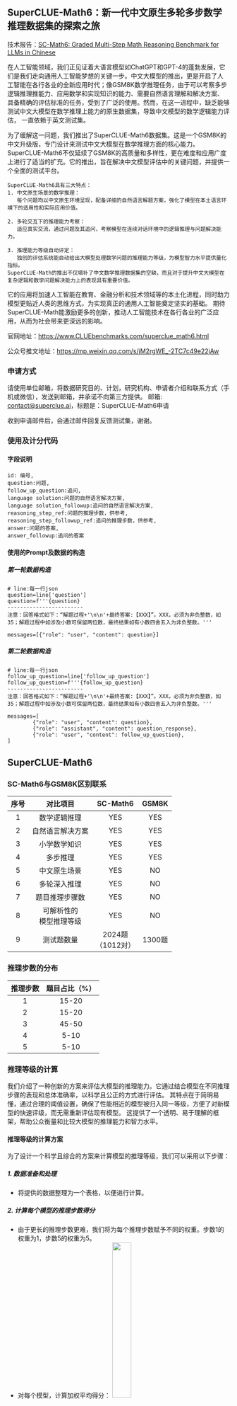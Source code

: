 ## SuperCLUE-Math6：新一代中文原生多轮多步数学推理数据集的探索之旅

技术报告：<a href='https://arxiv.org/abs/2401.11819'>SC-Math6: Graded Multi-Step Math Reasoning Benchmark for LLMs in Chinese</a>

在人工智能领域，我们正见证着大语言模型如ChatGPT和GPT-4的蓬勃发展，它们是我们走向通用人工智能梦想的关键一步。中文大模型的推出，更是开启了人
工智能在各行各业的全新应用时代；像GSM8K数学推理任务，由于可以考察多步逻辑推理推能力、应用数学和实现知识的能力、需要自然语言理解和解决方案、
具备精确的评估标准的任务，受到了广泛的使用。然而，在这一进程中，缺乏能够测试中文大模型在数学推理上能力的原生数据集，导致中文模型的数学逻辑能力评估，
一直依赖于英文测试集。

为了缓解这一问题，我们推出了SuperCLUE-Math6数据集。这是一个GSM8K的中文升级版，专门设计来测试中文大模型在数学推理方面的核心能力。
SuperCLUE-Math6不仅延续了GSM8K的高质量和多样性，更在难度和应用广度上进行了适当的扩充。它的推出，旨在解决中文模型评估中的关键问题，并提供一个全面的测试平台。

    SuperCLUE-Math6具有三大特点：
    1. 中文原生场景的数学推理：
       每个问题均以中文原生环境呈现，配备详细的自然语言解题方案，强化了模型在本土语言环境下的适用性和实际应用价值。
       
    2. 多轮交互下的推理能力考察：
       适应真实交流，通过问题及其追问，考察模型在连续对话环境中的逻辑推理与问题解决能力。
       
    3. 推理能力等级自动评定：
       独创的评估系统能自动给出大模型处理数学问题的推理能力等级，为模型智力水平提供量化指标。
    SuperCLUE-Math的推出不仅填补了中文数学推理数据集的空缺，而且对于提升中文大模型在复杂逻辑和数学问题解决能力上的表现具有重要价值。
    
它的应用将加速人工智能在教育、金融分析和技术领域等的本土化进程，同时助力模型更贴近人类的思维方式，为实现真正的通用人工智能奠定坚实的基础。
期待SuperCLUE-Math能激励更多的创新，推动人工智能技术在各行各业的广泛应用，从而为社会带来更深远的影响。

官网地址：<a href='https://www.CLUEbenchmarks.com/superclue_math6.html'>https://www.CLUEbenchmarks.com/superclue_math6.html</a>

公众号推文地址：<a href="https://mp.weixin.qq.com/s/jM2rgWE_-2TC7c49e22jAw">https://mp.weixin.qq.com/s/jM2rgWE_-2TC7c49e22jAw</a>


### 申请方式

请使用单位邮箱，将数据研究目的、计划，研究机构、申请者介绍和联系方式（手机或微信），发送到邮箱，并承诺不向第三方提供。
邮箱: contact@superclue.ai，标题是：SuperCLUE-Math6申请

收到申请邮件后，会通过邮件回复反馈测试集，谢谢。

### 使用及计分代码

####  字段说明
    id: 编号,
    question:问题,
    follow_up_question:追问,
    language solution:问题的自然语言解决方案,
    language solution_followup:追问的自然语言解决方案,
    reasoning_step_ref:问题的推理步数，供参考,
    reasoning_step_followup_ref:追问的推理步数，供参考,
    answer:问题的答案,
    answer_followup:追问的答案

#### 使用的Prompt及数据的构造

##### 第一轮数据构造
    # line:每一行json
    question=line['question']
    question=f'''{question}
    ------------------------
    注意：回答格式如下：“解题过程+'\n\n'+最终答案:【XXX】”。XXX，必须为非负整数，如35；解题过程中如涉及小数可保留两位数，最终结果如有小数四舍五入为非负整数。'''
    
    messages=[{"role": "user", "content": question}]


##### 第二轮数据构造 
    # line:每一行json
    follow_up_question=line['follow_up_question']
    follow_up_question=f'''{follow_up_question}
    ------------------------
    注意：回答格式如下：“解题过程+'\n\n'+最终答案:【XXX】”。XXX，必须为非负整数，如35；解题过程中如涉及小数可保留两位数，最终结果如有小数四舍五入为非负整数。'''
    
    messages=[
            {"role": "user", "content": question},
            {"role": "assistant", "content": question_response},
            {"role": "user", "content": follow_up_question},
    ]


## SuperCLUE-Math6

### SC-Math6与GSM8K区别联系

| 序号 | 对比项目                       | SC-Math6 | GSM8K |
|:----:|:------------------------------:|:---------------:|:-----:|
|  1   | 数学逻辑推理                   |       YES       |  YES  |
|  2   | 自然语言解决方案               |       YES       |  YES  |
|  3   | 小学数学知识                   |       YES       |  YES  |
|  4   | 多步推理                       |       YES       |  YES  |
|  5   | 中文原生场景                   |       YES       |   NO  |
|  6   | 多轮深入推理                   |       YES       |   NO  |
|  7   | 题目推理步骤数                 |       YES       |   NO  |
|  8   | 可解析性的</br>模型推理等级   |       YES       |   NO  |
|  9   | 测试题数量                       | 2024题<br/>（1012对）| 1300题 |


###  推理步数的分布
| 推理步数 | 题目占比（%） |
|:--------:|:------------:|
|    1     |    15-20     |
|    2     |    15-20     |
|    3     |    45-50     |
|    4     |     5-10     |
|    5     |     5-10     |

### 推理等级的计算
我们介绍了一种创新的方案来评估大模型的推理能力。它通过结合模型在不同推理步骤的表现和总体准确率，以科学且公正的方式进行评估。
其特点在于简明易懂，通过合理的阈值设置，确保了性能相近的模型被归入同一等级，方便了对新模型的快速评级，而无需重新评估现有模型。
这提供了一个透明、易于理解的框架，帮助公众衡量和比较大模型的推理能力和智力水平。
#### 推理等级的计算方案
为了设计一个科学且综合的方案来计算模型的推理等级，我们可以采用以下步骤：
##### 1. 数据准备和处理
- 将提供的数据整理为一个表格，以便进行计算。
##### 2. 计算每个模型的推理步数得分
- 由于更长的推理步数更难，我们将为每个推理步数赋予不同的权重。步数1的权重为1，步数5的权重为5。
- 对每个模型，计算加权平均得分：
<img src="https://github.com/CLUEbenchmark/SuperCLUE-Math6/blob/main/resources/img/weight_sum_reasoning.png"  width="30%" height="30%"></img>


##### 3. 计算每个模型的综合得分
- 综合得分=0.5×推理步数得分+0.5×准确率得分
- 综合得分将由推理步数得分和准确率得分共同决定，每部分占50%的权重。
##### 4. 等级划分
- 根据综合得分进行等级划分，等级从1到5，等级5为最高，等级1为最低。
- 使用阈值（0.05分）来确定等级。如果两个模型的综合得分差距在0.05分以内，它们处于同一个等级。
##### 5. 新模型的等级计算
- 对于新模型，使用相同的方法计算其综合得分。
- 将其综合得分与现有模型的综合得分进行比较，按照相同的等级划分原则，确定其等级。

### 评估标准
采取完全匹配的方式，计算准确率。
其中，答案只能是非负整数。

###  模型列表及使用方式
|     模型名称      |   机构   | 使用方式 |
|:-----------------:|:--------:|:--------:|
| GPT_4_1106_Preview | OpenAI   |   API    |
|      GPT_4        | OpenAI   |   API    |
|   文心一言4.0    |  百度    |   API    |
| GPT_3.5_Turbo   | OpenAI   |   API    |
|  ChatGLM_Turbo    | 智谱AI   |   API    |
|  Qwen_14B_Chat    | 阿里云   |   API    |
| Baichuan2_13B_Chat | 百川智能 |   模型   |
|  ChatGLM3_6B      | 智谱AI   |   模型   |
|   讯飞星火_V3.0    | 科大讯飞  |   API    |
| 文心一言3.5 |  百度    |   模型   |
| Chinese_Alpaca2_13B | Yiming Cui | 模型 |


## 测评结果
### SuperCLUE推理能力等级
| 模型名称              | **推理<br/>等级** | 综合<br/>得分 | 推理步数<br/>加权得分 | 准确率<br/>综合得分 |
|:---------------------:|:--------:|:--------:|:------------:|:----------:|
| GPT_4_1106_Preview    |    **5级**     |  87.76   |     88.60     |   86.92    |
| GPT_4                 |    **5级**     |  83.86   |     83.60    |   84.12    |
| 文心一言4.0         |    **5级**     |  79.64   |     80.73    |   78.55    |
| GPT_35_Turbo       |    **4级**     |  53.75   |     54.87    |   52.64    |
| ChatGLM_Turbo         |    **4级**     |  52.55   |     53.60     |   51.49    |
| Qwen_14B_Chat         |    **4级**     |  49.05   |     49.73    |   48.37    |
| 讯飞星火_V3.0          |    **3级**     |  37.39   |     40.87    |   33.91    |
| Baichuan2_13B_Chat    |    **3级**     |  36.76   |     38.40     |   35.12    |
| ChatGLM3_6B           |    **3级**     |  33.03   |     34.13    |   31.92    |
| 文心一言3.5     |    **2级**     |  21.01   |     22.20     |   19.82    |
| Chinese_Alpaca2_13B  |    **2级**     |  18.09   |     18.67    |   17.51    |

注：准确率综合得分，代表了准确率的最终结果。由下表两个数的平均：全面准确率、平均准确率。

###   模型准确率得分
|      模型名称       | **全面<br/>准确率** | 平均<br/>准确率 | 第一轮<br/>准确率 | 第二轮<br/>准确率 | 两轮<br/>差异 |
|:-------------------:|:----------:|:----------:|:------------:|:------------:|:----------------:|
| GPT_4_1106_Preview  |   83.68    |   90.16    |     94.22    |     86.10    |      -8.12       |
|        GPT_4        |   80.50    |   87.73    |     91.70    |     83.77    |      -7.93       |
|     文心一言4.0    |   73.32    |   83.77    |     89.74    |     77.80    |      -11.94      |
|   GPT_3.5_Turbo   |   43.94    |   61.33    |     72.48    |     50.19    |      -22.29      |
|    ChatGLM_Turbo    |   42.44    |   60.54    |     71.92    |     49.16    |      -22.76      |
|    Qwen_14B_Chat    |   38.54    |   58.19    |     72.31    |     44.06    |      -28.25      |
| Baichuan2_13B_Chat  |   25.09    |   45.15    |     59.24    |     31.06    |      -28.18      |
|     ChatGLM3_6B     |   21.23    |   42.60    |     56.72    |     28.44    |      -28.28      |
|     讯飞星火_V3.0     |   20.52    |   47.29    |     69.12    |     25.47    |      -43.65      |
| Chinese_Alpaca2_13B |   10.23    |   24.79    |     33.21    |     16.32    |      -16.89      |
| 文心一言3.5   |    9.51    |   30.13    |     43.00    |     17.26    |      -25.74      |


####  指令遵循率与回答长度

| 模型名称              | 指令遵循率<br/>（答案） | 回答<br/>长度 |
|:---------------------:|:------------------:|:------------:|
| GPT_4_1106_Preview    |       99.44        |    173.48    |
| GPT_4                 |       99.21        |    126.75    |
| 文心一言4.0          |       68.04        |    143.78    |
| GPT_3.5_Turbo       |       54.64        |     82.11    |
| ChatGLM_Turbo         |       60.15        |     91.84    |
| Qwen_14B_Chat         |       90.67        |     71.1     |
| Baichuan2_13B_Chat    |        1.54        |      70.00      |
| ChatGLM3_6B           |       20.91        |     56.29    |
| 讯飞星火_V3.0           |       53.66        |     61.03    |
| Chinese_Alpaca2_13B  |       18.15        |     46.50    |
| 文心一言3.5     |       64.68        |     43.14    |

###   推理步数的成绩分布
|     模型名称                |   步数1   |   步数2   |   步数3   |   步数4   |   步数5   |
|:-------------------:|:-----:|:-----:|:-----:|:-----:|:-----:|
| GPT_4_1106_Preview  | 0.92  | 0.89  | 0.91  | 0.89  | 0.86  |
| GPT_4               | 0.92  | 0.91  | 0.89  | 0.82  | 0.77  |
| 文心一言4.0        | 0.87  | 0.85  | 0.85  | 0.81  | 0.75  |
| GPT_3.5_Turbo     | 0.73  | 0.65  | 0.61  | 0.48  | 0.49  |
| ChatGLM_Turbo       | 0.70  | 0.65  | 0.60  | 0.51  | 0.44  |
| Qwen_14B_Chat       | 0.72  | 0.58  | 0.60  | 0.47  | 0.38  |
| Baichuan2_13B_Chat  | 0.56  | 0.48  | 0.44  | 0.38  | 0.28  |
| ChatGLM3_6B         | 0.58  | 0.49  | 0.41  | 0.27  | 0.25  |
| 讯飞星火_V3.0          | 0.62  | 0.48  | 0.47  | 0.31  | 0.38  |
| 文心一言3.5  | 0.49  | 0.29  | 0.29  | 0.16  | 0.15  |
| Chinese_Alpaca2_13B| 0.40  | 0.29  | 0.22  | 0.14  | 0.12  |

###   成绩对比：SC-Math vs GSM8K
| 模型名称            | SC-Math6<br/>全面准确率 | GSM8K              | 成绩来源            |
|:-------------------:|:------------------:|:------------------:|:-------------------:|
| GPT_4_1106_Preview  |       83.68        |       未报告       |         --         |
| GPT_4               |       80.50        | 92.0<br/> (5-shot CoT)  |    GPT-4 report    |
| 文心一言4.0       |       73.32        |       未报告       |         --         |
| GPT_3.5_Turbo        |       43.94        | 57.1<br/> (5-shot)      |    GPT-4 report    |
| ChatGLM_Turbo       |       42.44        |       未报告       |         --         |
| Qwen_14B_Chat       |       38.54        | 50.3 <br/>(0-shot)      | Modelscope<br/>项目     |
| Baichuan2_13B_Chat  |       25.09        | 52.77<br/>(base)        | Baichuan2<br/>report   |
| ChatGLM3_6B         |       21.23        | 72.3<br/>(0-shot CoT)   | ChatGLM3-6B<br/>Github |
| 讯飞星火_V3.0          |       20.52        |       未报告       |         -          |
| Chinese_Alpaca2_13B|       10.23        |       未报告       |         -          |
| 文心一言3.5   |        9.51        |       未报告       |         -          |

## 测评结论

通过我们获得的推理等级数据，我们可以得出以下三个关键结论：

#### 1. 先进模型的卓越表现：
    顶级模型（如GPT_4_1106_Preview、GPT_4 和文心一言4.0 ）在推理任务中展现了卓越的性能，特别是在处理高难度的多步推理任务时。
    它们在推理能力和准确性方面均达到了较高的标准，证明了当前大模型的先进水平。
#### 2. 性能分层明显：
    通过对不同模型的综合评估，我们可以看到性能上的明显分层。高等级模型在复杂任务上的表现远远超过低等级模型，这反映了在大模型领域内技术和能力的多样性和分层。
#### 3. 针对不同需求的模型选择：
    不同等级的模型提供了根据具体应用场景和需求选择合适模型的依据。例如，对于需要高精度和复杂推理能力的任务，更适合选择等级较高的模型；
     而对于一些基础应用，则可以考虑使用等级较低但仍具有效率和准确性的模型。


通过分析准确率和指令遵循率得分情况，我们还可以看到：

#### 1. 准确率的递减趋势：
在所有模型中，第二轮准确率普遍低于第一轮准确率，这表明随着任务复杂度的增加（从第一轮到第二轮），模型的性能出现了下降。这种趋势在所有模型中普遍存在，
表明在设计和优化模型时，需要特别关注其在持续任务中的稳定性和适应性。

      比如，GPT_4_1106_Preview的第一轮准确率为94.22%，而第二轮准确率为86.10%，准确率下降了8.12%。同样地，ERNIE_35_Turbo_v2的第一轮准确率为43.00%，第二轮准确率为17.26%，下降了25.74%。
#### 2. GPT系列模型的卓越性能：
 GPT_4_1106_Preview和GPT_4在各项指标中均表现优异，尤其在全面准确率和平均准确率方面。这反映了GPT系列模型在处理复杂任务时的高效性和可靠性，
 同时也表明了其在语言理解和生成方面的先进性。
    GPT_4_1106_Preview在全面准确率上达到了83.68%，平均准确率为90.16%，而GPT_4的全面准确率为80.50%，平均准确率为87.73%，均高于其他模型。
#### 3. 指令遵循率与准确率的相关性：
高指令遵循率模型（如GPT_4_1106_Preview和GPT_4）通常也展现了较高的准确率，而低指令遵循率模型（如Baichuan2_13B_Chat）则准确率较低。
这表明指令遵循率可能是衡量模型整体性能的一个重要指标，尤其在评估模型对任务要求的理解和执行能力时。
     GPT_4_1106_Preview的指令遵循率为99.44%，全面准确率为83.68%，而Chinese_Alpaca2_13B的指令遵循率仅为18.15%，全面准确率也较低，仅为10.23%。
#### 4. 准确率与答案长度的潜在关系：
在某些模型（如GPT_4_1106_Preview）中，较高的准确率伴随着较长的平均答案长度，这可能暗示这些模型在生成详尽回答时更为精确。
然而，这一趋势并不在所有模型中一致出现，表明答案长度与准确率之间的关系可能受多种因素影响，包括模型的设计和训练数据。
      GPT_4_1106_Preview的平均答案长度为173.48，准确率较高，而ChatGLM3_6B的平均答案长度为56.29，准确率相对较低。这暗示在某些情况下，答案长度可能与准确率相关。
#### 5. 性能差异的可能原因：
观察各模型之间的性能差异，可能反映了它们在架构、训练数据集、优化策略等方面的不同。例如，GPT系列模型可能因为更大的模型规模、更广泛的训练数据或更高级的优化技术而表现更佳。
对这些差异的深入研究有助于理解和改进现有模型的性能。

## 示例
#### 示例1
<img src="https://github.com/CLUEbenchmark/SuperCLUE-Math6/blob/main/resources/img/example2.png"  width="86%" height="86%"></img>

#### 示例2
<img src="https://github.com/CLUEbenchmark/SuperCLUE-Math6/blob/main/resources/img/example0.png"  width="86%" height="86%"></img>

#### 示例3
<img src="https://github.com/CLUEbenchmark/SuperCLUE-Math6/blob/main/resources/img/example1.png"  width="86%" height="86%"></img>



## 讨论交流与使用

<p float="left"> 
  微信群：  
  <img src="https://github.com/CLUEbenchmark/SuperCLUE-Math6/blob/main/resources/img/scmath_group.jpeg"  width="30%" height="30%"></img>
  联系人：
  <img src="https://github.com/CLUEbenchmark/SuperCLUE-Math6/blob/main/resources/img/brightmart_s.jpeg"  width="30%" height="30%"></img>
</p> 



